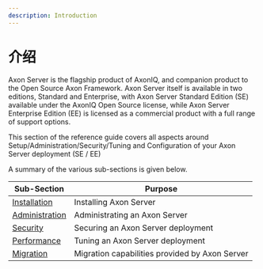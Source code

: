 ```yaml
---
description: Introduction
---
```


# 介绍

Axon Server is the flagship product of AxonIQ, and companion product to the Open Source Axon Framework. Axon Server itself is available in two editions, Standard and Enterprise, with Axon Server Standard Edition (SE) available under the AxonIQ Open Source license, while Axon Server Enterprise Edition (EE) is licensed as a commercial product with a full range of support options.

This section of the reference guide covers all aspects around Setup/Administration/Security/Tuning and Configuration of your Axon Server deployment (SE / EE)

A summary of the various sub-sections is given below.

| Sub-Section                       | Purpose                                        |
| --------------------------------- | ---------------------------------------------- |
| [Installation](installation/)     | Installing Axon Server                         |
| [Administration](administration/) | Administrating an Axon Server                  |
| [Security](security/)             | Securing an Axon Server deployment             |
| [Performance](performance/)       | Tuning an Axon Server deployment               |
| [Migration](migration/)           | Migration capabilities provided by Axon Server |
